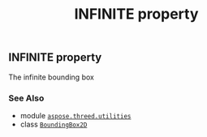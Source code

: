 ﻿---
title: INFINITE property
second_title: Aspose.3D for Python via .NET API References
description: 
type: docs
weight: 40
url: /aspose.threed.utilities/boundingbox2d/infinite/
is_root: false
---

## INFINITE property


The infinite bounding box

### See Also
* module [`aspose.threed.utilities`](../../)
* class [`BoundingBox2D`](/3d/python-net/aspose.threed.utilities/boundingbox2d)
